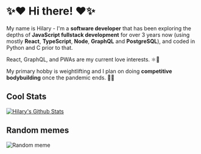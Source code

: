 # ✨❤️ Hi there! ❤️✨

My name is Hilary - I'm a **software developer** that has been exploring the depths of **JavaScript fullstack development** for over 3 years now (using mostly **React**, **TypeScript**, **Node**, **GraphQL** and **PostgreSQL**), and coded in Python and C prior to that.

React, GraphQL, and PWAs are my current love interests. ⚛💛

My primary hobby is weightlifting and I plan on doing **competitive bodybuilding** once the pandemic ends. 💪😎

## Cool Stats

[![Hilary's Github Stats](https://github-readme-stats.vercel.app/api?username=HilaryDev&count_private=true&show_icons=true&theme=radical&hide=stars,prs,issues)](https://github.com/anuraghazra/github-readme-stats "Hilary's Github Stats")

<!--
[![Top Languages](https://github-readme-stats.vercel.app/api/top-langs/?username=HilaryDev&layout=compact&theme=radical)](https://github.com/anuraghazra/github-readme-stats "Hilary's Most Used Languages")
 -->

## Random memes

![](https://memes.stormix.co/send/memes "Random meme")
